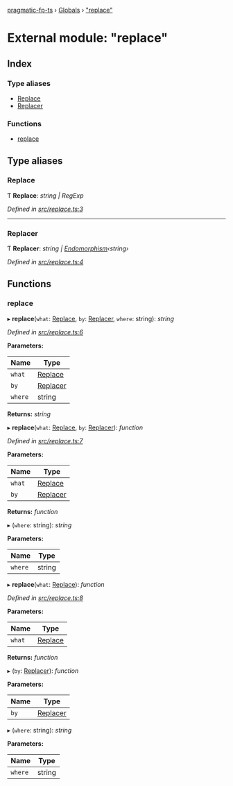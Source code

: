[pragmatic-fp-ts](../README.md) › [Globals](../globals.md) › ["replace"](_replace_.md)

# External module: "replace"

## Index

### Type aliases

* [Replace](_replace_.md#replace)
* [Replacer](_replace_.md#replacer)

### Functions

* [replace](_replace_.md#replace)

## Type aliases

###  Replace

Ƭ **Replace**: *string | RegExp*

*Defined in [src/replace.ts:3](https://github.com/hermann-p/pragmatic-fp-ts/blob/893c172/src/replace.ts#L3)*

___

###  Replacer

Ƭ **Replacer**: *string | [Endomorphism](_types_.md#endomorphism)‹string›*

*Defined in [src/replace.ts:4](https://github.com/hermann-p/pragmatic-fp-ts/blob/893c172/src/replace.ts#L4)*

## Functions

###  replace

▸ **replace**(`what`: [Replace](_replace_.md#replace), `by`: [Replacer](_replace_.md#replacer), `where`: string): *string*

*Defined in [src/replace.ts:6](https://github.com/hermann-p/pragmatic-fp-ts/blob/893c172/src/replace.ts#L6)*

**Parameters:**

Name | Type |
------ | ------ |
`what` | [Replace](_replace_.md#replace) |
`by` | [Replacer](_replace_.md#replacer) |
`where` | string |

**Returns:** *string*

▸ **replace**(`what`: [Replace](_replace_.md#replace), `by`: [Replacer](_replace_.md#replacer)): *function*

*Defined in [src/replace.ts:7](https://github.com/hermann-p/pragmatic-fp-ts/blob/893c172/src/replace.ts#L7)*

**Parameters:**

Name | Type |
------ | ------ |
`what` | [Replace](_replace_.md#replace) |
`by` | [Replacer](_replace_.md#replacer) |

**Returns:** *function*

▸ (`where`: string): *string*

**Parameters:**

Name | Type |
------ | ------ |
`where` | string |

▸ **replace**(`what`: [Replace](_replace_.md#replace)): *function*

*Defined in [src/replace.ts:8](https://github.com/hermann-p/pragmatic-fp-ts/blob/893c172/src/replace.ts#L8)*

**Parameters:**

Name | Type |
------ | ------ |
`what` | [Replace](_replace_.md#replace) |

**Returns:** *function*

▸ (`by`: [Replacer](_replace_.md#replacer)): *function*

**Parameters:**

Name | Type |
------ | ------ |
`by` | [Replacer](_replace_.md#replacer) |

▸ (`where`: string): *string*

**Parameters:**

Name | Type |
------ | ------ |
`where` | string |
